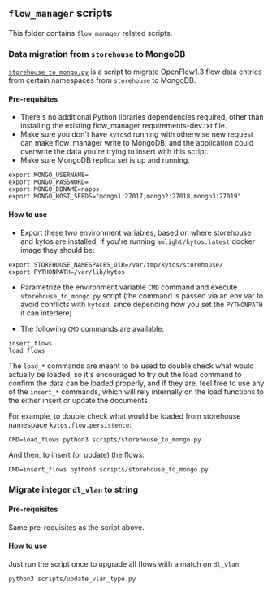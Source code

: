 ## `flow_manager` scripts

This folder contains `flow_manager` related scripts.

### Data migration from `storehouse` to MongoDB

[`storehouse_to_mongo.py`](./storehouse_to_mongo.py) is a script to migrate OpenFlow1.3 flow data entries from certain namespaces from `storehouse` to MongoDB.

#### Pre-requisites

- There's no additional Python libraries dependencies required, other than installing the existing flow_manager requirements-dev.txt file.
- Make sure you don't have `kytosd` running with otherwise new request can make flow_manager write to MongoDB, and the application could overwrite the data you're trying to insert with this script.
- Make sure MongoDB replica set is up and running.

```
export MONGO_USERNAME=
export MONGO_PASSWORD=
export MONGO_DBNAME=napps
export MONGO_HOST_SEEDS="mongo1:27017,mongo2:27018,mongo3:27019"
```

#### How to use

- Export these two environment variables, based on where storehouse and kytos are installed, if you're running `amlight/kytos:latest` docker image they should be:
```
export STOREHOUSE_NAMESPACES_DIR=/var/tmp/kytos/storehouse/
export PYTHONPATH=/var/lib/kytos
```

- Parametrize the environment variable `CMD` command and execute `storehouse_to_mongo.py` script (the command is passed via an env var to avoid conflicts with `kytosd`, since depending how you set the `PYTHONPATH` it can interfere)

- The following `CMD` commands are available:

```
insert_flows
load_flows
```

The `load_*` commands are meant to be used to double check what would actually be loaded, so it's encouraged to try out the load command to confirm the data can be loaded properly, and if they are, feel free to use any of the `insert_*` commands, which will rely internally on the load functions to the either insert or update the documents.

For example, to double check what would be loaded from storehouse namespace `kytos.flow.persistence`:

```
CMD=load_flows python3 scripts/storehouse_to_mongo.py
```

And then, to insert (or update) the flows:

```
CMD=insert_flows python3 scripts/storehouse_to_mongo.py
```

### Migrate integer `dl_vlan` to string

#### Pre-requisites

Same pre-requisites as the script above.

#### How to use

Just run the script once to upgrade all flows with a match on `dl_vlan`.

```
python3 scripts/update_vlan_type.py
```
